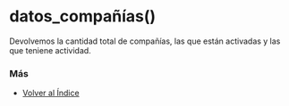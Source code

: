 # datos_compañías()

Devolvemos la cantidad total de compañías, las que están activadas y las que teniene actividad. 

### Más

  * [Volver al Índice](./index.md)

